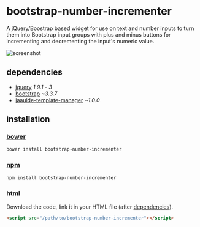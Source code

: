 # bootstrap-number-incrementer

A jQuery/Boostrap based widget for use on text and number inputs to turn them into Bootstrap input groups with plus and minus buttons for incrementing and decrementing the input's numeric value.

![screenshot](https://jaaulde.com/docs/bootstrap-number-incrementer/images/screenshot_1.png)

## dependencies
 * [jquery](https://jquery.com) _1.9.1_ - _3_
 * [bootstrap](https://getbootstrap.com) _~3.3.7_
 * [jaaulde-template-manager](https://github.com/JAAulde/template-manager) _~1.0.0_

## installation
### [bower](http://bower.io)
````bash
bower install bootstrap-number-incrementer
````

### [npm](https://www.npmjs.com)
````bash
npm install bootstrap-number-incrementer
````

### html
Download the code, link it in your HTML file (after [dependencies](#dependencies)).
````html
<script src="/path/to/bootstrap-number-incrementer"></script>
````
